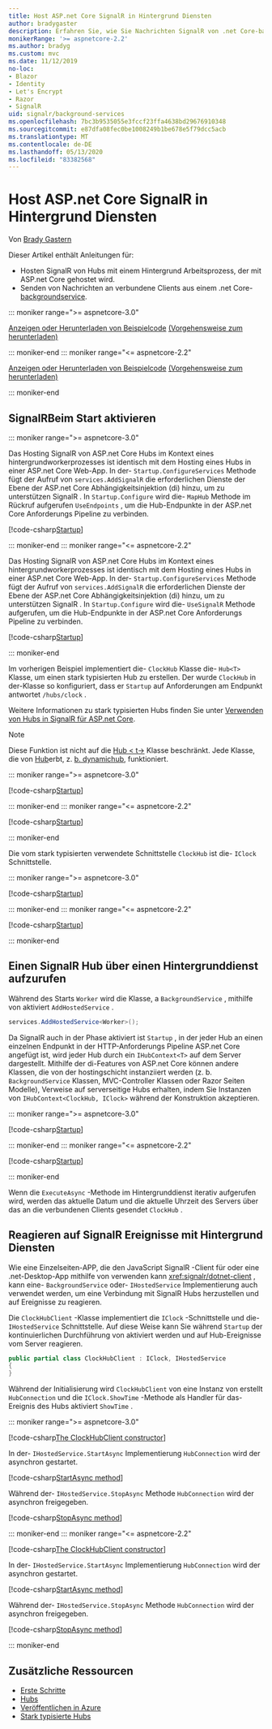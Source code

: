 ```yaml
---
title: Host ASP.net Core SignalR in Hintergrund Diensten
author: bradygaster
description: Erfahren Sie, wie Sie Nachrichten SignalR von .net Core-backgroundservice-Klassen an Clients senden.
monikerRange: '>= aspnetcore-2.2'
ms.author: bradyg
ms.custom: mvc
ms.date: 11/12/2019
no-loc:
- Blazor
- Identity
- Let's Encrypt
- Razor
- SignalR
uid: signalr/background-services
ms.openlocfilehash: 7bc3b9535055e3fccf23ffa4638bd29676910348
ms.sourcegitcommit: e87dfa08fec0be1008249b1be678e5f79dcc5acb
ms.translationtype: MT
ms.contentlocale: de-DE
ms.lasthandoff: 05/13/2020
ms.locfileid: "83382568"
---
```

# <a name="host-aspnet-core-signalr-in-background-services"></a>Host ASP.net Core SignalR in Hintergrund Diensten

Von [Brady Gastern](https://twitter.com/bradygaster)

Dieser Artikel enthält Anleitungen für:

* Hosten SignalR von Hubs mit einem Hintergrund Arbeitsprozess, der mit ASP.net Core gehostet wird.
* Senden von Nachrichten an verbundene Clients aus einem .net Core- [backgroundservice](xref:Microsoft.Extensions.Hosting.BackgroundService).

::: moniker range=">= aspnetcore-3.0"

[Anzeigen oder Herunterladen von Beispielcode](https://github.com/dotnet/AspNetCore.Docs/tree/master/aspnetcore/signalr/background-service/samples/3.x) [(Vorgehensweise zum herunterladen)](xref:index#how-to-download-a-sample)

::: moniker-end
::: moniker range="<= aspnetcore-2.2"

[Anzeigen oder Herunterladen von Beispielcode](https://github.com/dotnet/AspNetCore.Docs/tree/master/aspnetcore/signalr/background-service/samples/2.2) [(Vorgehensweise zum herunterladen)](xref:index#how-to-download-a-sample)

::: moniker-end

## <a name="enable-signalr-in-startup"></a>SignalRBeim Start aktivieren

::: moniker range=">= aspnetcore-3.0"

Das Hosting SignalR von ASP.net Core Hubs im Kontext eines hintergrundworkerprozesses ist identisch mit dem Hosting eines Hubs in einer ASP.net Core Web-App. In der- `Startup.ConfigureServices` Methode fügt der Aufruf von `services.AddSignalR` die erforderlichen Dienste der Ebene der ASP.net Core Abhängigkeitsinjektion (di) hinzu, um zu unterstützen SignalR . In `Startup.Configure` wird die- `MapHub` Methode im Rückruf aufgerufen `UseEndpoints` , um die Hub-Endpunkte in der ASP.net Core Anforderungs Pipeline zu verbinden.

[!code-csharp[Startup](background-service/samples/3.x/Server/Startup.cs?name=Startup)]

::: moniker-end
::: moniker range="<= aspnetcore-2.2"

Das Hosting SignalR von ASP.net Core Hubs im Kontext eines hintergrundworkerprozesses ist identisch mit dem Hosting eines Hubs in einer ASP.net Core Web-App. In der- `Startup.ConfigureServices` Methode fügt der Aufruf von `services.AddSignalR` die erforderlichen Dienste der Ebene der ASP.net Core Abhängigkeitsinjektion (di) hinzu, um zu unterstützen SignalR . In `Startup.Configure` wird die- `UseSignalR` Methode aufgerufen, um die Hub-Endpunkte in der ASP.net Core Anforderungs Pipeline zu verbinden.

[!code-csharp[Startup](background-service/samples/2.2/Server/Startup.cs?name=Startup)]

::: moniker-end

Im vorherigen Beispiel implementiert die- `ClockHub` Klasse die- `Hub<T>` Klasse, um einen stark typisierten Hub zu erstellen. Der wurde `ClockHub` in der-Klasse so konfiguriert, dass er `Startup` auf Anforderungen am Endpunkt antwortet `/hubs/clock` .

Weitere Informationen zu stark typisierten Hubs finden Sie unter [Verwenden von Hubs in SignalR für ASP.net Core](xref:signalr/hubs#strongly-typed-hubs).

> [!NOTE]
> Diese Funktion ist nicht auf die [Hub \< t->](xref:Microsoft.AspNetCore.SignalR.Hub`1) Klasse beschränkt. Jede Klasse, die von [Hub](xref:Microsoft.AspNetCore.SignalR.Hub)erbt, z. [b. dynamichub](xref:Microsoft.AspNetCore.SignalR.DynamicHub), funktioniert.

::: moniker range=">= aspnetcore-3.0"

[!code-csharp[Startup](background-service/samples/3.x/Server/ClockHub.cs?name=ClockHub)]

::: moniker-end
::: moniker range="<= aspnetcore-2.2"

[!code-csharp[Startup](background-service/samples/2.2/Server/ClockHub.cs?name=ClockHub)]

::: moniker-end

Die vom stark typisierten verwendete Schnittstelle `ClockHub` ist die- `IClock` Schnittstelle.

::: moniker range=">= aspnetcore-3.0"

[!code-csharp[Startup](background-service/samples/3.x/HubServiceInterfaces/IClock.cs?name=IClock)]

::: moniker-end
::: moniker range="<= aspnetcore-2.2"

[!code-csharp[Startup](background-service/samples/2.2/HubServiceInterfaces/IClock.cs?name=IClock)]

::: moniker-end

## <a name="call-a-signalr-hub-from-a-background-service"></a>Einen SignalR Hub über einen Hintergrunddienst aufzurufen

Während des Starts `Worker` wird die Klasse, a `BackgroundService` , mithilfe von aktiviert `AddHostedService` .

```csharp
services.AddHostedService<Worker>();
```

Da SignalR auch in der Phase aktiviert ist `Startup` , in der jeder Hub an einen einzelnen Endpunkt in der HTTP-Anforderungs Pipeline ASP.net Core angefügt ist, wird jeder Hub durch ein `IHubContext<T>` auf dem Server dargestellt. Mithilfe der di-Features von ASP.net Core können andere Klassen, die von der hostingschicht instanziiert werden (z. b. `BackgroundService` Klassen, MVC-Controller Klassen oder Razor Seiten Modelle), Verweise auf serverseitige Hubs erhalten, indem Sie Instanzen von `IHubContext<ClockHub, IClock>` während der Konstruktion akzeptieren.

::: moniker range=">= aspnetcore-3.0"

[!code-csharp[Startup](background-service/samples/3.x/Server/Worker.cs?name=Worker)]

::: moniker-end
::: moniker range="<= aspnetcore-2.2"

[!code-csharp[Startup](background-service/samples/2.2/Server/Worker.cs?name=Worker)]

::: moniker-end

Wenn die `ExecuteAsync` -Methode im Hintergrunddienst iterativ aufgerufen wird, werden das aktuelle Datum und die aktuelle Uhrzeit des Servers über das an die verbundenen Clients gesendet `ClockHub` .

## <a name="react-to-signalr-events-with-background-services"></a>Reagieren auf SignalR Ereignisse mit Hintergrund Diensten

Wie eine Einzelseiten-APP, die den JavaScript SignalR -Client für oder eine .net-Desktop-App mithilfe von verwenden kann <xref:signalr/dotnet-client> , kann eine- `BackgroundService` oder- `IHostedService` Implementierung auch verwendet werden, um eine Verbindung mit SignalR Hubs herzustellen und auf Ereignisse zu reagieren.

Die `ClockHubClient` -Klasse implementiert die `IClock` -Schnittstelle und die- `IHostedService` Schnittstelle. Auf diese Weise kann Sie während `Startup` der kontinuierlichen Durchführung von aktiviert werden und auf Hub-Ereignisse vom Server reagieren.

```csharp
public partial class ClockHubClient : IClock, IHostedService
{
}
```

Während der Initialisierung wird `ClockHubClient` von eine Instanz von erstellt `HubConnection` und die `IClock.ShowTime` -Methode als Handler für das-Ereignis des Hubs aktiviert `ShowTime` .

::: moniker range=">= aspnetcore-3.0"

[!code-csharp[The ClockHubClient constructor](background-service/samples/3.x/Clients.ConsoleTwo/ClockHubClient.cs?name=ClockHubClientCtor)]

In der- `IHostedService.StartAsync` Implementierung `HubConnection` wird der asynchron gestartet.

[!code-csharp[StartAsync method](background-service/samples/3.x/Clients.ConsoleTwo/ClockHubClient.cs?name=StartAsync)]

Während der- `IHostedService.StopAsync` Methode `HubConnection` wird der asynchron freigegeben.

[!code-csharp[StopAsync method](background-service/samples/3.x/Clients.ConsoleTwo/ClockHubClient.cs?name=StopAsync)]

::: moniker-end
::: moniker range="<= aspnetcore-2.2"

[!code-csharp[The ClockHubClient constructor](background-service/samples/2.2/Clients.ConsoleTwo/ClockHubClient.cs?name=ClockHubClientCtor)]

In der- `IHostedService.StartAsync` Implementierung `HubConnection` wird der asynchron gestartet.

[!code-csharp[StartAsync method](background-service/samples/2.2/Clients.ConsoleTwo/ClockHubClient.cs?name=StartAsync)]

Während der- `IHostedService.StopAsync` Methode `HubConnection` wird der asynchron freigegeben.

[!code-csharp[StopAsync method](background-service/samples/2.2/Clients.ConsoleTwo/ClockHubClient.cs?name=StopAsync)]

::: moniker-end

## <a name="additional-resources"></a>Zusätzliche Ressourcen

* [Erste Schritte](xref:tutorials/signalr)
* [Hubs](xref:signalr/hubs)
* [Veröffentlichen in Azure](xref:signalr/publish-to-azure-web-app)
* [Stark typisierte Hubs](xref:signalr/hubs#strongly-typed-hubs)
